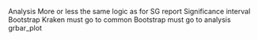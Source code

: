 Analysis
    More or less the same logic as for SG report
    Significance interval
    Bootstrap
        Kraken must go to common
        Bootstrap must go to analysis
    grbar_plot
